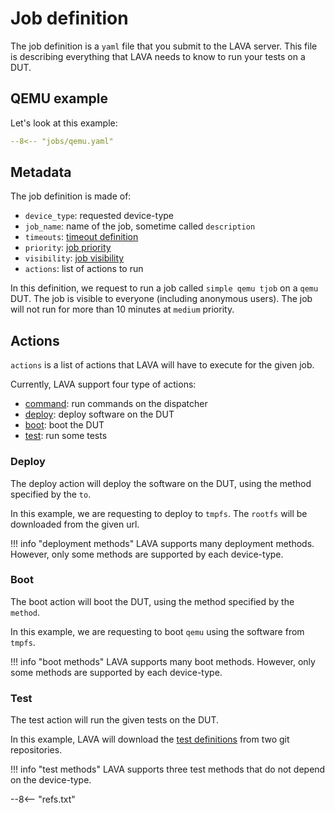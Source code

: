 # Job definition

The job definition is a `yaml` file that you submit to the LAVA server.
This file is describing everything that LAVA needs to know to run your tests on
a DUT.

## QEMU example

Let's look at this example:

```yaml
--8<-- "jobs/qemu.yaml"
```

## Metadata

The job definition is made of:

* `device_type`: requested device-type
* `job_name`: name of the job, sometime called `description`
* `timeouts`: [timeout definition](../../../technical-references/job-definition/timeouts/)
* `priority`: [job priority](../../../technical-references/job-definition/job/#priority)
* `visibility`: [job visibility](../../../technical-references/job-definition/job/#visibility)
* `actions`: list of actions to run

In this definition, we request to run a job called `simple qemu tjob` on a `qemu` DUT.
The job is visible to everyone (including anonymous users).
The job will not run for more than 10 minutes at `medium` priority.

## Actions

`actions` is a list of actions that LAVA will have to execute for the given
job.

Currently, LAVA support four type of actions:

* [command](../../../technical-references/job-definition/actions/command/): run commands on the dispatcher
* [deploy](../../../technical-references/job-definition/actions/deploy/): deploy software on the DUT
* [boot](../../../technical-references/job-definition/actions/boot/): boot the DUT
* [test](../../../technical-references/job-definition/actions/test/): run some tests

### Deploy

The deploy action will deploy the software on the DUT, using the method
specified by the `to`.

In this example, we are requesting to deploy to `tmpfs`. The `rootfs` will be
downloaded from the given url.

!!! info "deployment methods"
    LAVA supports many deployment methods. However, only some methods are
    supported by each device-type.

### Boot

The boot action will boot the DUT, using the method specified by the `method`.

In this example, we are requesting to boot `qemu` using the software from
`tmpfs`.

!!! info "boot methods"
    LAVA supports many boot methods. However, only some methods are supported
    by each device-type.

### Test

The test action will run the given tests on the DUT.

In this example, LAVA will download the [test
definitions](../test-definition/) from two git repositories.

!!! info "test methods"
    LAVA supports three test methods that do not depend on the device-type.

--8<-- "refs.txt"
